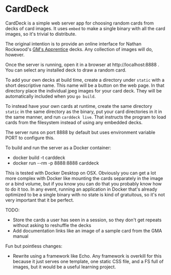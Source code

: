 # CardDeck

CardDeck is a simple web server app for choosing random cards from decks of card images. It uses `embed` to make a
single binary with all the card images, so it's trivial to distribute.

The original intention is to provide an online interface for Nathan Rockwood's
[GM's Apprentice](https://www.drivethrurpg.com/product/125685/The-GameMasters-Apprentice-Base-Deck) decks. Any collection of images will do, however.

Once the server is running, open it in a browser at http://localhost:8888 . You can select any installed deck to draw a random card.

To add your own decks at build time, create a directory under `static` with a short descriptive name. This name will be a button on
the web page. In that directory place the individual jpeg images for your card deck. They will be automatically included when you `go build`.

To instead have your own cards at runtime, create the same directory `static` in the same directory as the binary,
put your card directories in it in the same manner, and run `carddeck live`. That instructs the program to load
cards from the filesystem instead of using any embedded decks.

The server runs on port 8888 by default but uses environment variable PORT to configure this.

To build and run the server as a Docker container:
* docker build -t carddeck
* docker run --rm -p 8888:8888 carddeck

This is tested with Docker Desktop on OSX. Obviously you can get a lot more complex with Docker like mounting the cards
separately in the image or a bind volume, but if you know you can do that you probably know how to do it too. In any
event, running an application in Docker that's already optimized to be a single binary with no state is kind of gratuitous,
so it's not very important that it be perfect.

TODO:
* Store the cards a user has seen in a session, so they don't get repeats without asking to reshuffle the decks
* Add documentation links like an image of a sample card from the GMA manual

Fun but pointless changes:
* Rewrite using a framework like Echo. Any framework is overkill for this because it just serves one template, 
one static CSS file, and a FS full of images, but it would be a useful learning project.


